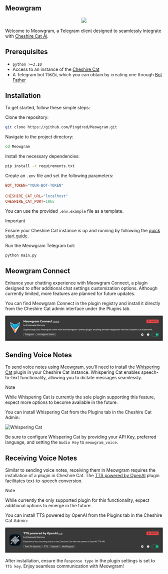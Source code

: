 ## Meowgram

<p align="center">
  <img src="https://raw.githubusercontent.com/Pingdred/Meowgram/main/logo.png"/>
</p>

Welcome to Meowgram, a Telegram client designed to seamlessly integrate with [Cheshire Cat Ai](https://cheshirecat.ai/).

## Prerequisites

- `python >=3.10`
- Access to an instance of the [Cheshire Cat](https://github.com/cheshire-cat-ai/core#quickstart)
- A Telegram bot `TOKEN`, which you can obtain by creating one through [Bot Father](https://core.telegram.org/bots/features#creating-a-new-bot)

## Installation

To get started, follow these simple steps:

Clone the repository:

  ```bash
  git clone https://github.com/Pingdred/Meowgram.git
  ```

Navigate to the project directory:

  ```bash
  cd Meowgram
  ```

Install the necessary dependencies:

```bash
pip install -r requirements.txt
```

Create an `.env` file and set the following parameters:

```toml
BOT_TOKEN="YOUR-BOT-TOKEN"

CHESHIRE_CAT_URL="localhost"
CHESHIRE_CAT_PORT=1865
```

You can use the provided `.env.example` file as a template.

> [!IMPORTANT]
> Ensure your Cheshire Cat instance is up and running by following the [quick start guide](https://github.com/cheshire-cat-ai/core#quickstart).

Run the Meowgram Telegram bot:

```bash
python main.py
```

## Meowgram Connect

Enhance your chatting experience with Meowgram Connect, a plugin designed to offer additional chat settings customization options. Although currently limited, more features are planned for future updates.

You can find Meowgram Connect in the plugin registry and install it directly from the Cheshire Cat admin interface under the Plugins tab.

![Meowgram Connect](<Screenshot from 2024-05-13 15-46-05.png>)

## Sending Voice Notes

To send voice notes using Meowgram, you'll need to install the [Whispering Cat](https://github.com/Furrmidable-Crew/Whispering_Cat) plugin in your Cheshire Cat instance. Whispering Cat enables speech-to-text functionality, allowing you to dictate messages seamlessly.

> [!Note]
> While Whispering Cat is currently the sole plugin supporting this feature, expect more options to become available in the future.

You can install Whispering Cat from the Plugins tab in the Cheshire Cat Admin:

![Whispering Cat](https://github.com/Pingdred/Meowgram/assets/67059270/ff652354-0e9e-4505-b307-6af90d56d0cf)

Be sure to configure Whispering Cat by providing your API Key, preferred language, and setting the `Audio Key` to `meowgram_voice`.

## Receiving Voice Notes

Similar to sending voice notes, receiving them in Meowgram requires the installation of a plugin in Cheshire Cat. The [TTS powered by OpenAI](https://github.com/Pingdred/openai-tts) plugin facilitates text-to-speech conversion.

> [!Note]
> While currently the only supported plugin for this functionality, expect additional options to emerge in the future.

You can install TTS powered by OpenAI from the Plugins tab in the Cheshire Cat Admin:

![TTS powered by OpenAI](<Screenshot from 2024-05-13 15-46-35.png>)

After installation, ensure the `Response type` in the plugin settings is set to `TTS key`. Enjoy seamless communication with Meowgram!
